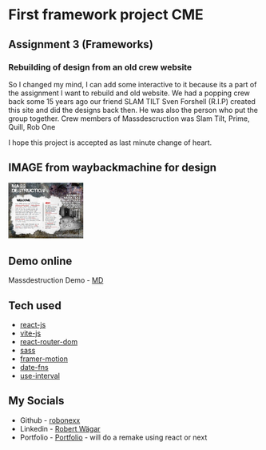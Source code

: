 # First framework project CME

## Assignment 3 (Frameworks)

### Rebuilding of design from an old crew website

So I changed my mind, I can add some interactive to it because its a part of the assignment
I want to rebuild and old website. We had a popping crew back some 15 years ago 
our friend SLAM TILT Sven Forshell (R.I.P) created this site and did the designs back then. 
He was also the person who put the group together. 
Crew members of Massdescruction was 
Slam Tilt,
Prime,
Quill,
Rob One

I hope this project is accepted as last minute change of heart. 

## IMAGE from waybackmachine for design

<img src="./massdestruction.png" alt="project design image" width="150"> &nbsp; &nbsp;

## Demo online
Massdestruction Demo - [MD](https://massdestruction.vercel.app/)

## Tech used
- [react-js](https://beta.reactjs.org/)
- [vite-js](https://vitejs.dev/)
- [react-router-dom](https://reactrouter.com/en/main)
- [sass](https://sass-lang.com/)
- [framer-motion](https://www.framer.com/motion/)
- [date-fns](https://date-fns.org/)
- [use-interval](https://www.npmjs.com/package/use-interval)


## __My Socials__

- Github - [robonexx](https://github.com/xxrobone)
- Linkedin - [Robert Wägar](https://www.linkedin.com/in/robert-w%C3%A4gar-1b4661139/)
- Portfolio - [Portfolio](https://www.robertwagar.se) - will do a remake using react or next